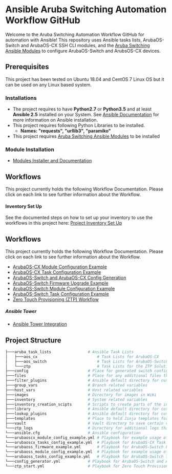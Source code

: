 # Ansible Aruba Switching Automation Workflow GitHub 
Welcome to the Aruba Switching Automation Workflow GitHub for automation with Ansible!
This repository uses Ansible tasks lists, ArubaOS-Switch and ArubaOS-CX SSH CLI modules, and the [Aruba Switching Ansible Modules](https://github.com/aruba/aruba-ansible-modules)
 to configure ArubaOS-Switch and ArubsOS-CX devices.

## Prerequisites
This project has been tested on Ubuntu 18.04 and CentOS 7 Linux OS but it can be used on any Linux based system.

### Installations
* The project requires to have **Python2.7** or **Python3.5** and at least **Ansible 2.5** installed on your System. See [Ansible Documentation](https://docs.ansible.com/ansible/latest/installation_guide/intro_installation.html) for more information on Ansible installation.
* This project requires following Python Libraries to be installed. 
    * **Names: "requests", "urllib3", "paramiko"**
* This project requires [Aruba Switching Ansible Modules](https://github.com/aruba/aruba-ansible-modules) to be installed

### Module Installation
* [Modules Installer and Documentation](https://github.com/aruba/aruba-ansible-modules)

    
## Workflows
This project currently holds the following Workflow Documentation. Please click on each link to see further information about the Workflow.

#### Inventory Set Up
See the documented steps on how to set up your inventory to use the workflows in this project here: [Project Inventory Set Up](https://github.hpe.com/switchautomation/arubaos-switch-ansible/wiki/Project-Inventory-Set-Up)
    
## Workflows
This project currently holds the following Workflow Documentation. Please click on each link to see further information about the Workflow.

* [ArubaOS-CX Module Configuration Example](https://github.hpe.com/switchautomation/arubaos-switch-ansible/wiki/ArubaOS-CX-Module-Configuration-Example)
* [ArubaOS-CX Task Configuration Example](https://github.hpe.com/switchautomation/arubaos-switch-ansible/wiki/ArubaOS-CX-Task-Configuration-Example) 
* [ArubaOS-Switch and ArubaOS-CX Config Generation](https://github.hpe.com/switchautomation/arubaos-switch-ansible/wiki/ArubaOS-Switch-and-ArubaOS-CX-Config-Generation)
* [ArubaOS-Switch Firmware Upgrade Example](https://github.hpe.com/switchautomation/arubaos-switch-ansible/wiki/ArubaOS-Switch-Firmware-Upgrade-Example)
* [ArubaOS-Switch Module Configuration Example](https://github.hpe.com/switchautomation/arubaos-switch-ansible/wiki/ArubaOS-Switch-Module-Configuration-Example)
* [ArubaOS-Switch Task Configuration Example](https://github.hpe.com/switchautomation/arubaos-switch-ansible/wiki/ArubaOS-Switch-Task-Configuration-Example)
* [Zero Touch Provisioning (ZTP) Workflow](https://github.hpe.com/switchautomation/arubaos-switch-ansible/wiki/Zero-Touch-Provisioning-(ZTP)-Workflow)

##### Ansible Tower
* [Ansible Tower Integration](https://github.hpe.com/switchautomation/arubaos-switch-ansible/wiki/Ansible-Tower-Integration)



## Project Structure
```bash
├───aruba_task_lists                # Ansible Task Lists
│   ├───aos_cx                          # Task Lists for ArubaOS-CX
│   ├───aos_switch                      # Task Lists for ArubaOS-Switch
│   └───ztp                             # Task Lists for the ZTP Solution
├───config                          # Place for generated switch configs
├───files                           # Place for any additional files that are used in tasks
├───filter_plugins                  # Ansible default directory for custom filter plugins
├───group_vars                      # Branch related variables 
├───host_vars                       # Host related variables
├───images                          # Directory for images in Wiki
├───inventory                       # System related variables
├───inventory_creation_scipts       # Scripts to create parts of the inventory from sources i.e. csv
├───library                         # Ansible default directory for custom modules
├───lookup_plugins                  # Ansible default directory for custom lookup plugins
├───templates                       # Place to hold Jinja templates for config generation
├───vault                           # Vault directory to save certain variables encrypted 
└───ztp_logs                        # Directory for additional logs that get created in the ZTP Solution
└───ansible.cfg                     # Ansible configuration
└───arubaoscx_module_config_example.yml # Playbook for example usage of ArubaOS-CX Modules.
└───arubaoscx_tasks_config_example.yml  # Playbook for ArubaOS-CX Task List Configuration Example Workflow
└───arubaoss_firmware_example.yml       # Playbook for ArubaOS-Switch Firmware Upgrade Example Workflow
└───arubaoss_module_config_example.yml  # Playbook for example usage of ArubaOS-Switch Modules.
└───arubaoss_tasks_config_example.yml   # Playbook for ArubaOS-Switch Task List Configuration Example Workflow
└───config_generator.yml            # Playbook for ArubaOS-Switch and ArubaOS-CX Config Generation Workflow
└───ztp_start.yml                   # Playbook for Zero Touch Provisioning (ZTP) Workflow
```
  
